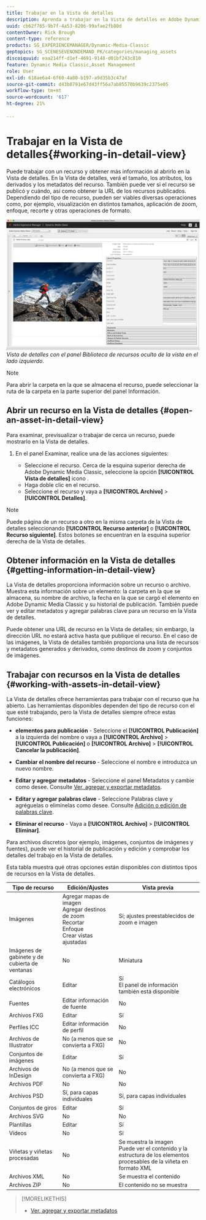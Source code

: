 ```yaml
---
title: Trabajar en la Vista de detalles
description: Aprenda a trabajar en la Vista de detalles en Adobe Dynamic Media Classic.
uuid: cb62f765-9b7f-4a53-8206-99afae2fb80d
contentOwner: Rick Brough
content-type: reference
products: SG_EXPERIENCEMANAGER/Dynamic-Media-Classic
geptopics: SG_SCENESEVENONDEMAND_PK/categories/managing_assets
discoiquuid: eaa214ff-d1ef-4691-9148-d01bf243c810
feature: Dynamic Media Classic,Asset Management
role: User
exl-id: 618ae6a4-6f60-4a80-b197-a9d35b3c47af
source-git-commit: d43b0791e67d43ff56a7ab85570b9639c2375e05
workflow-type: tm+mt
source-wordcount: '617'
ht-degree: 21%

---
```


# Trabajar en la Vista de detalles{#working-in-detail-view}

Puede trabajar con un recurso y obtener más información al abrirlo en la Vista de detalles. En la Vista de detalles, verá el tamaño, los atributos, los derivados y los metadatos del recurso. También puede ver si el recurso se publicó y cuándo, así como obtener la URL de los recursos publicados. Dependiendo del tipo de recurso, pueden ser viables diversas operaciones como, por ejemplo, visualización en distintos tamaños, aplicación de zoom, enfoque, recorte y otras operaciones de formato.

<!-- 

Comment Type: remark
Last Modified By: Rick Brough (rbrough@adobe.com)
Last Modified Date: 2018-06-14T13:52:46.623-0400

<p>as_detail_view_popup.png found in Downloads on local in folder "scene7-images"</p>

 -->

![Vista de detalles](/help/assets/image_0.img.png)
*Vista de detalles con el panel Biblioteca de recursos oculto de la vista en el lado izquierdo.*

>[!NOTE]
>
>Para abrir la carpeta en la que se almacena el recurso, puede seleccionar la ruta de la carpeta en la parte superior del panel Información.

## Abrir un recurso en la Vista de detalles {#open-an-asset-in-detail-view}

Para examinar, previsualizar o trabajar de cerca un recurso, puede mostrarlo en la Vista de detalles.

1. En el panel Examinar, realice una de las acciones siguientes:

   * Seleccione el recurso. Cerca de la esquina superior derecha de Adobe Dynamic Media Classic, seleccione la opción **[!UICONTROL Vista de detalles]** icono .
   * Haga doble clic en el recurso.
   * Seleccione el recurso y vaya a **[!UICONTROL Archivo]** > **[!UICONTROL Detalles]**.

>[!NOTE]
>
>Puede página de un recurso a otro en la misma carpeta de la Vista de detalles seleccionando **[!UICONTROL Recurso anterior]** o **[!UICONTROL Recurso siguiente]**. Estos botones se encuentran en la esquina superior derecha de la Vista de detalles.

## Obtener información en la Vista de detalles {#getting-information-in-detail-view}

La Vista de detalles proporciona información sobre un recurso o archivo. Muestra esta información sobre un elemento: la carpeta en la que se almacena, su nombre de archivo, la fecha en la que se cargó el elemento en Adobe Dynamic Media Classic y su historial de publicación. También puede ver y editar metadatos y agregar palabras clave para un recurso en la Vista de detalles.

Puede obtener una URL de recurso en la Vista de detalles; sin embargo, la dirección URL no estará activa hasta que publique el recurso. En el caso de las imágenes, la Vista de detalles también proporciona una lista de recursos y metadatos generados y derivados, como destinos de zoom y conjuntos de imágenes.

## Trabajar con recursos en la Vista de detalles {#working-with-assets-in-detail-view}

La Vista de detalles ofrece herramientas para trabajar con el recurso que ha abierto. Las herramientas disponibles dependen del tipo de recurso con el que esté trabajando, pero la Vista de detalles siempre ofrece estas funciones:

* **elementos para publicación** - Seleccione el **[!UICONTROL Publicación]** a la izquierda del nombre o vaya a **[!UICONTROL Archivo]** > **[!UICONTROL Publicación]** o **[!UICONTROL Archivo]** > **[!UICONTROL Cancelar la publicación]**.

* **Cambiar el nombre del recurso** - Seleccione el nombre e introduzca un nuevo nombre.

* **Editar y agregar metadatos** - Seleccione el panel Metadatos y cambie como desee. Consulte [Ver, agregar y exportar metadatos](/help/viewing-adding-exporting-metadata.md).

* **Editar y agregar palabras clave** - Seleccione Palabras clave y agréguelas o elimínelas como desee. Consulte [Adición o edición de palabras clave](/help/viewing-adding-exporting-metadata.md).

* **Eliminar el recurso** - Vaya a **[!UICONTROL Archivo]** > **[!UICONTROL Eliminar]**.

Para archivos discretos (por ejemplo, imágenes, conjuntos de imágenes y fuentes), puede ver el historial de publicación y edición y comprobar los detalles del trabajo en la Vista de detalles.

Esta tabla muestra qué otras opciones están disponibles con distintos tipos de recursos en la Vista de detalles.

| Tipo de recurso | Edición/Ajustes | Vista previa |
| --- | --- | --- |
| Imágenes | Agregar mapas de imagen<br>Agregar destinos de zoom<br>Recortar<br>Enfoque<br>Crear vistas ajustadas | Sí; ajustes preestablecidos de zoom e imagen |
| Imágenes de gabinete y de cubierta de ventanas | No | Miniatura |
| Catálogos electrónicos | Editar | Sí<br>El panel de información también está disponible |
| Fuentes | Editar información de fuente | No |
| Archivos FXG | Editar | Sí |
| Perfiles ICC | Editar información de perfil | No |
| Archivos de Illustrator | No (a menos que se convierta a FXG) | No |
| Conjuntos de imágenes | Editar | Sí |
| Archivos de InDesign | No (a menos que se convierta a FXG) | No |
| Archivos PDF | No | No |
| Archivos PSD | Sí, para capas individuales | Sí, para capas individuales |
| Conjuntos de giros | Editar | Sí |
| Archivos SVG | No | No |
| Plantillas | Editar | Sí |
| Vídeos | No | Sí |
| Viñetas y viñetas procesadas | No | Se muestra la imagen<br>Puede ver el contenido y la estructura de los elementos procesables de la viñeta en formato XML |
| Archivos XML | No | Se muestra el contenido |
| Archivos ZIP | No | El contenido no se muestra |

>[!MORELIKETHIS]
>
>* [Ver, agregar y exportar metadatos](viewing-adding-exporting-metadata.md#viewing_adding_and_exporting_metadata)

